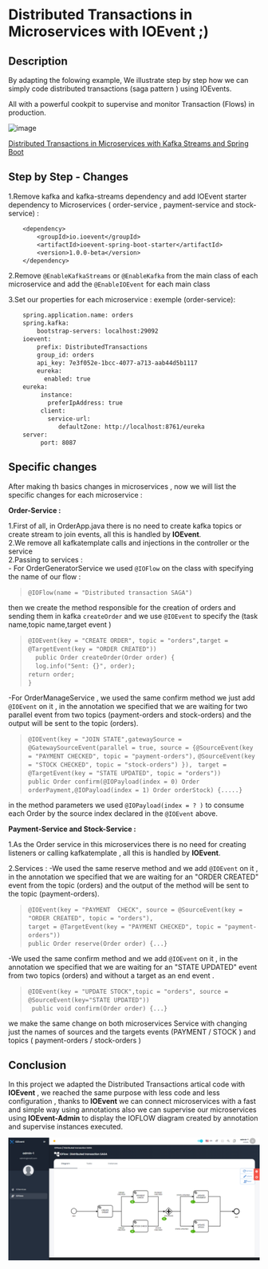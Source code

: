 # Distributed Transactions in Microservices with IOEvent ;)

## Description
By adapting the folowing example, We illustrate step by step how we can simply code distributed transactions (saga pattern ) using IOEvents.

All with a powerful cookpit to supervise and monitor Transaction (Flows) in production.

<img width="1351" alt="image" src="https://user-images.githubusercontent.com/4980226/153960774-f9652ac5-2f0e-40b1-b8ca-891e4ab15929.png">


[Distributed Transactions in Microservices with Kafka Streams and Spring Boot](https://piotrminkowski.com/2022/01/24/distributed-transactions-in-microservices-with-kafka-streams-and-spring-boot/)

## Step by Step - Changes

1.Remove kafka and kafka-streams dependency and add IOEvent starter dependency to Microservices ( order-service , payment-service and stock-service)   : 

		<dependency>
			<groupId>io.ioevent</groupId>
			<artifactId>ioevent-spring-boot-starter</artifactId>
			<version>1.0.0-beta</version>
		</dependency>
		 
		
2.Remove `@EnableKafkaStreams` or `@EnableKafka` from the main class of each microservice and add the `@EnableIOEvent` for each main class 

3.Set our properties for each microservice :
	exemple (order-service):
	

		spring.application.name: orders
		spring.kafka:
			bootstrap-servers: localhost:29092
		ioevent:
 		  	prefix: DistributedTransactions
   			group_id: orders
 		    api_key: 7e3f052e-1bcc-4077-a713-aab44d5b1117
    		eureka:
    		  enabled: true
		eureka:
 			 instance:
 			   preferIpAddress: true
 			 client:
  			   service-url:
  				  defaultZone: http://localhost:8761/eureka
		server:
 			 port: 8087



## Specific changes

After making th basics changes in microservices , now we will list the specific changes for each microservice : 

**Order-Service :**

1.First of all, in OrderApp.java there is no need to create kafka topics or create stream to join events, all this is handled by **IOEvent**.  <br />
2.We remove all kafkatemplate calls and injections in the controller or the service  
2.Passing to services : <br /> - For OrderGeneratorService we used `@IOFlow` on the class  with specifying the name of our flow  :  <br />


>`@IOFlow(name = "Distributed transaction SAGA")`

then we create the method responsible for the creation of orders and sending them in kafka `createOrder` and we use `@IOEvent` to specify the (task name,topic name,target event )   <br />

>`@IOEvent(key = "CREATE ORDER", topic = "orders",target = @TargetEvent(key = "ORDER CREATED"))` <br />
>`	public Order createOrder(Order order) {` <br />
>`	log.info("Sent: {}", order);` <br />
>`return order;` <br />
>`}`

-For OrderManageService , we used the same confirm method we just add `@IOEvent` on it , in the annotation we specified that we are waiting for two parallel event from two topics (payment-orders and stock-orders) and the output will be sent to the topic (orders).


>`@IOEvent(key = "JOIN STATE",gatewaySource = @GatewaySourceEvent(parallel = true, source = {@SourceEvent(key = "PAYMENT CHECKED", topic = "payment-orders"),` 
				`@SourceEvent(key = "STOCK CHECKED", topic = "stock-orders") }), `
			`target = @TargetEvent(key = "STATE UPDATED", topic = "orders"))` <br />
	   `public Order confirm(@IOPayload(index = 0) Order orderPayment,@IOPayload(index = 1) Order orderStock) {.....}`
	   
in the method parameters we used `@IOPayload(index = ? )` to consume each Order by the source index declared in the  `@IOEvent` above.
   
	   
**Payment-Service and Stock-Service :**


1.As the Order service in this microservices there is no need for creating listeners or calling kafkatemplate  ,  all this is handled by **IOEvent**.

2.Services :
-We used the same reserve method and we add `@IOEvent` on it , in the annotation we specified that we are waiting for an "ORDER CREATED" event from the topic (orders) and the output of the method will be sent to the topic (payment-orders).

>`@IOEvent(key = "PAYMENT  CHECK", source = @SourceEvent(key = "ORDER CREATED", topic = "orders"),` <br />
`target = @TargetEvent(key = "PAYMENT CHECKED", topic = "payment-orders"))` <br />
	`public Order reserve(Order order) {...}`
	

-We used the same confirm method and we add `@IOEvent` on it , in the annotation we specified that we are waiting for an "STATE UPDATED" event from two topics (orders) and without a target as an end event .

>`@IOEvent(key = "UPDATE STOCK",topic = "orders", source = @SourceEvent(key="STATE UPDATED"))`<br />
   ` public void confirm(Order order) {...}` 


we make the same change on both microservices Service with changing just the names of sources and the targets events (PAYMENT / STOCK ) and topics ( payment-orders / stock-orders )


## Conclusion

In this project we adapted the Distributed Transactions artical code with **IOEvent** , we reached the same purpose with less code and less configuration , thanks to **IOEvent** we can connect microservices with a fast and simple way using annotations also we can supervise our microservices using **IOEvent-Admin** to display the IOFLOW diagram created by annotation and supervise instances executed.

![image](https://raw.githubusercontent.com/codeoncesoftware/sample-spring-kafka-microservices/IOEvent-version/img/run%202.PNG)
